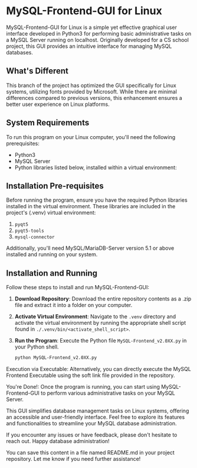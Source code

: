 # MySQL-Frontend-GUI for Linux

MySQL-Frontend-GUI for Linux is a simple yet effective graphical user interface developed in Python3 for performing basic administrative tasks on a MySQL Server running on localhost. Originally developed for a CS school project, this GUI provides an intuitive interface for managing MySQL databases.

## What's Different

This branch of the project has optimized the GUI specifically for Linux systems, utilizing fonts provided by Microsoft. While there are minimal differences compared to previous versions, this enhancement ensures a better user experience on Linux platforms.

## System Requirements

To run this program on your Linux computer, you'll need the following prerequisites:

- Python3
- MySQL Server
- Python libraries listed below, installed within a virtual environment:

## Installation Pre-requisites

Before running the program, ensure you have the required Python libraries installed in the virtual environment. These libraries are included in the project's (.venv) virtual environment:

1. `pyqt5`
2. `pyqt5-tools`
3. `mysql-connector`

Additionally, you'll need MySQL/MariaDB-Server version 5.1 or above installed and running on your system.

## Installation and Running

Follow these steps to install and run MySQL-Frontend-GUI:

1. **Download Repository**: Download the entire repository contents as a .zip file and extract it into a folder on your computer.

2. **Activate Virtual Environment**: Navigate to the `.venv` directory and activate the virtual environment by running the appropriate shell script found in `./.venv/bin/<activate_shell_script>`.

3. **Run the Program**: Execute the Python file `MySQL-Frontend_v2.0XX.py` in your Python shell.

   ```bash
   python MySQL-Frontend_v2.0XX.py

Execution via Executable: Alternatively, you can directly execute the MySQL Frontend Executable using the soft link file provided in the repository.

You're Done!: Once the program is running, you can start using MySQL-Frontend-GUI to perform various administrative tasks on your MySQL Server.

This GUI simplifies database management tasks on Linux systems, offering an accessible and user-friendly interface. Feel free to explore its features and functionalities to streamline your MySQL database administration.

If you encounter any issues or have feedback, please don't hesitate to reach out. Happy database administration!

You can save this content in a file named README.md in your project repository. Let me know if you need further assistance!
